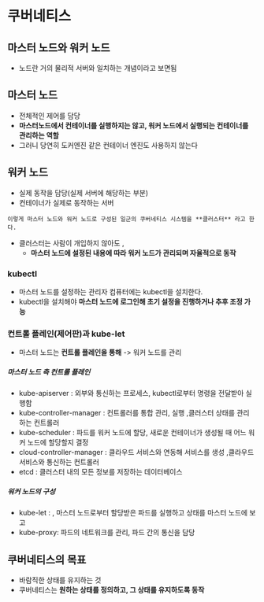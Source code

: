 # 쿠버네티스 

## 마스터 노드와 워커 노드

- 노드란 거의 물리적 서버와 일치하는 개념이라고 보면됨 

## 마스터 노드 
- 전체적인 제어를 담당
- **마스터노드에서 컨테이너를 실행하지는 않고, 워커 노드에서 실행되는 컨테이너를 관리하는 역할**
- 그러니 당연히 도커엔진 같은 컨테이너 엔진도 사용하지 않는다 

## 워커 노드 
- 실제 동작을 담당(실제 서버에 해당하는 부분) 
- 컨테이너가 실제로 동작하는 서버

`이렇게 마스터 노드와 워커 노드로 구성된 일군의 쿠버네티스 시스템을 **클러스터** 라고 한다.`
- 클러스터는 사람이 개입하지 않아도 , 
  - **마스터 노드에 설정된 내용에 따라 워커 노드가 관리되며 자율적으로 동작**

### kubectl 
- 마스터 노드를 설정하는 관리자 컴퓨터에는 kubectl을 설치한다.
- kubectl을 설치해야 **마스터 노드에 로그인해 초기 설정을 진행하거나 추후 조정 가능** 

### 컨트롤 플레인(제어판)과 kube-let

- 마스터 노드는 **컨트롤 플레인을 통해** -> 워커 노드를 관리

##### 마스터 노드 측 컨트롤 플레인

- kube-apiserver : 외부와 통신하는 프로세스, kubectl로부터 명령을 전달받아 실행함
- kube-controller-manager : 컨트롤러를 통합 관리, 실행 ,클러스터 상태를 관리하는 컨트롤러
- kube-scheduler : 파드를 워커 노드에 할당, 새로운 컨테이너가 생성될 때 어느 워커 노드에 할당할지 결정
- cloud-controller-manager : 클라우드 서비스와 연동해 서비스를 생성 ,클라우드 서비스와 통신하는 컨트롤러
- etcd : 클러스터 내의 모든 정보를 저장하는 데이터베이스

##### 워커 노드의 구성
- kube-let : , 마스터 노드로부터 할당받은 파드를 실행하고 상태를 마스터 노드에 보고
- kube-proxy: 파드의 네트워크를 관리, 파드 간의 통신을 담당


## 쿠버네티스의 목표 
- 바람직한 상태를 유지하는 것 
- 쿠버네티스는 **원하는 상태를 정의하고, 그 상태를 유지하도록 동작**

